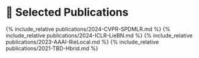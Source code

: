 # 📝 Selected Publications 
{% include_relative publications/2024-CVPR-SPDMLR.md %}
{% include_relative publications/2024-ICLR-LieBN.md %}
{% include_relative publications/2023-AAAI-RieLocal.md %}
{% include_relative publications/2021-TBD-Hbrid.md %}